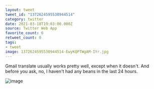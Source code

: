 ```yaml
---
layout: tweet
tweet_id: "1372624595530944514"
category: twitter
date: 2021-03-18T19:03:00.000Z
source: Twitter Web App
favorite_count: 6
retweet_count: 0
tags:
- tweet
image: 1372624595530944514-EwyKQPTWgAM-IYr.jpg
---
```


Gmail translate usually works pretty well, except when it doesn't. And before you ask, no, I haven't had any beans in the last 24 hours. 

![image](/img/tweets/1372624595530944514-EwyKQPTWgAM-IYr.jpg)
